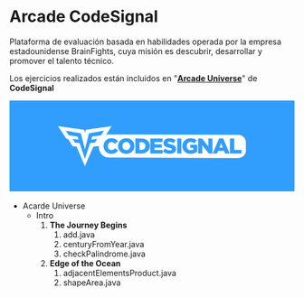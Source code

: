 # Arcade CodeSignal

Plataforma de evaluación basada en habilidades operada por la empresa estadounidense BrainFights, cuya misión es descubrir, desarrollar y promover el talento técnico.

Los ejercicios realizados están incluidos en "[**Arcade Universe**](https://app.codesignal.com/arcade)" de **CodeSignal**

![CodeSignal](https://github.com/Ayoamaro/CodeSignal_exercises/blob/master/CodeSignal.jpg?raw=true)

- Acarde Universe
  - Intro
    1. **The Journey Begins**
       1. add.java
       2. centuryFromYear.java
       3. checkPalindrome.java
    2. **Edge of the Ocean**
       1. adjacentElementsProduct.java
       2. shapeArea.java
